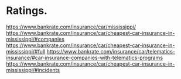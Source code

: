 # Ratings.
https://www.bankrate.com/insurance/car/mississippi/ https://www.bankrate.com/insurance/car/cheapest-car-insurance-in-mississippi/#companies https://www.bankrate.com/insurance/car/cheapest-car-insurance-in-mississippi/#full https://www.bankrate.com/insurance/car/telematics-insurance/#car-insurance-companies-with-telematics-programs https://www.bankrate.com/insurance/car/cheapest-car-insurance-in-mississippi/#incidents
